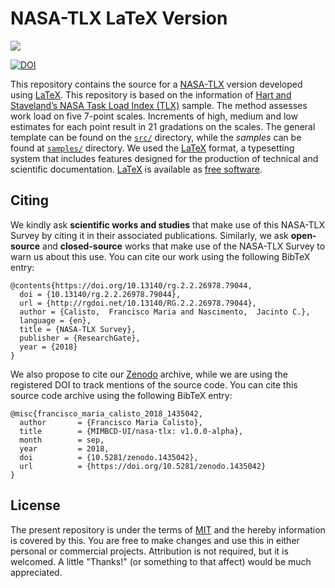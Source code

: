 # NASA-TLX LaTeX Version

<img src="https://upload.wikimedia.org/wikipedia/commons/thumb/9/92/LaTeX_logo.svg/1599px-LaTeX_logo.svg.png">

[![DOI](https://zenodo.org/badge/129068680.svg)](https://zenodo.org/badge/latestdoi/129068680)

This repository contains the source for a [NASA-TLX](https://en.wikipedia.org/wiki/NASA-TLX) version developed using [LaTeX](https://en.wikipedia.org/wiki/LaTeX). This repository is based on the information of [Hart and Staveland’s NASA Task Load Index (TLX)](https://humansystems.arc.nasa.gov/groups/TLX/downloads/TLXScale.pdf) sample. The  method assesses work load on five 7-point scales. Increments of high, medium and low estimates for each point result in 21 gradations on the scales. The general template can be found on the [`src/`](src/) directory, while the *samples* can be found at [`samples/`](samples/) directory. We used the [LaTeX](https://www.latex-project.org/) format, a typesetting system that includes features designed for the production of technical and scientific documentation. [LaTeX](https://www.latex-project.org/) is available as [free software](https://www.latex-project.org/lppl/).

## Citing

We kindly ask **scientific works and studies** that make use of this NASA-TLX Survey by citing it in their associated publications. Similarly, we ask **open-source** and **closed-source** works that make use of the NASA-TLX Survey to warn us about this use. You can cite our work using the following BibTeX entry:

```
@contents{https://doi.org/10.13140/rg.2.2.26978.79044,
  doi = {10.13140/rg.2.2.26978.79044},
  url = {http://rgdoi.net/10.13140/RG.2.2.26978.79044},
  author = {Calisto,  Francisco Maria and Nascimento,  Jacinto C.},
  language = {en},
  title = {NASA-TLX Survey},
  publisher = {ResearchGate},
  year = {2018}
}
```

We also propose to cite our [Zenodo](https://zenodo.org) archive, while we are using the registered DOI to track mentions of the source code. You can cite this source code archive using the following BibTeX entry:

```
@misc{francisco_maria_calisto_2018_1435042,
  author       = {Francisco Maria Calisto},
  title        = {MIMBCD-UI/nasa-tlx: v1.0.0-alpha},
  month        = sep,
  year         = 2018,
  doi          = {10.5281/zenodo.1435042},
  url          = {https://doi.org/10.5281/zenodo.1435042}
}
```

## License

The present repository is under the terms of [MIT](LICENSE) and the hereby information is covered by this. You are free to make changes and use this in either personal or commercial projects. Attribution is not required, but it is welcomed. A little "Thanks!" (or something to that affect) would be much appreciated.
